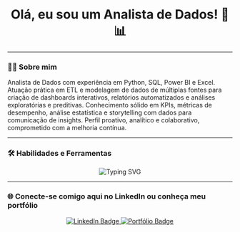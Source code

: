 <h1 align="center">Olá, eu sou um Analista de Dados! 👋📊</h1>


---


### 👨‍💼 Sobre mim
Analista de Dados com experiência em Python, SQL, Power BI e Excel. Atuação prática em ETL e modelagem de dados de múltiplas fontes para criação de dashboards interativos, relatórios automatizados e análises exploratórias e preditivas. Conhecimento sólido em KPIs, métricas de desempenho, análise estatística e storytelling com dados para comunicação de insights. Perfil proativo, analítico e colaborativo, comprometido com a melhoria contínua.

---

### 🛠️ Habilidades e Ferramentas

<p align="center">
  <img src="https://readme-typing-svg.herokuapp.com?font=Fira+Code&duration=3000&pause=1000&center=true&vCenter=true&width=435&lines=Python+%7C+SQL+%7C+Excel+%7C+Power+BI" alt="Typing SVG" />

</p>

---
### 🌐 Conecte-se comigo aqui no LinkedIn ou conheça meu portfólio

<p align="center">
  <a href="https://www.linkedin.com/in/yuri-lima01">
    <img src="https://img.shields.io/badge/LinkedIn-0A66C2?style=for-the-badge&logo=linkedin&logoColor=white" alt="LinkedIn Badge">
  </a>
  <a href="https://yuri-lima01.carrd.co">
    <img src="https://img.shields.io/badge/Portfólio-000000?style=for-the-badge&logo=About.me&logoColor=white" alt="Portfólio Badge">
  </a>
</p>




